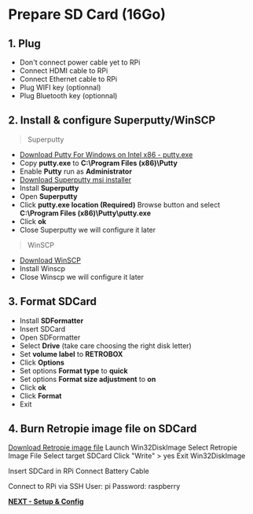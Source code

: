 # Prepare SD Card (16Go)

## 1. Plug

- Don't connect power cable yet to RPi
- Connect HDMI cable to RPi
- Connect Ethernet cable to RPi
- Plug WIFI key (optionnal)
- Plug Bluetooth key (optionnal)

## 2. Install & configure Superputty/WinSCP

> Superputty

- [Download Putty For Windows on Intel x86 - putty.exe](http://www.putty.org)
- Copy **putty.exe** to **C:\Program Files (x86)\Putty**
- Enable **Putty** run as **Administrator**
- [Download Superputty msi installer](https://github.com/jimradford/superputty/releases)
- Install **Superputty**
- Open **Superputty**
- Click **putty.exe location (Required)** Browse button and select **C:\Program Files (x86)\Putty\putty.exe**
- Click **ok**
- Close Superputty we will configure it later

> WinSCP

- [Download WinSCP](https://winscp.net/eng/docs/lang:fr)
- Install Winscp
- Close Winscp we will configure it later

## 3. Format SDCard

- Install **SDFormatter**
- Insert SDCard
- Open SDFormatter
- Select **Drive** (take care choosing the right disk letter)
- Set **volume label** to **RETROBOX**
- Click **Options**
- Set options **Format type** to **quick**
- Set options **Format size adjustment** to **on**
- Click **ok**
- Click **Format**
- Exit

## 4. Burn Retropie image file on SDCard

[Download Retropie image file](http://blog.petrockblock.com/retropie/retropie-downloads/)
Launch Win32DiskImage
Select Retropie Image File
Select target SDCard
Click "Write" > yes
Exit Win32DiskImage

Insert SDCard in RPi
Connect Battery Cable

Connect to RPi via SSH
User: pi
Password: raspberry

[**NEXT - Setup & Config**](./II-setup_configuration.md)
